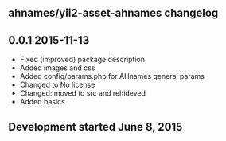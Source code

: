 ahnames/yii2-asset-ahnames changelog
------------------------------------

## 0.0.1 2015-11-13

- Fixed (improved) package description
- Added images and css
- Added config/params.php for AHnames general params
- Changed to No license
- Changed: moved to src and rehideved
- Added basics

## Development started June 8, 2015

